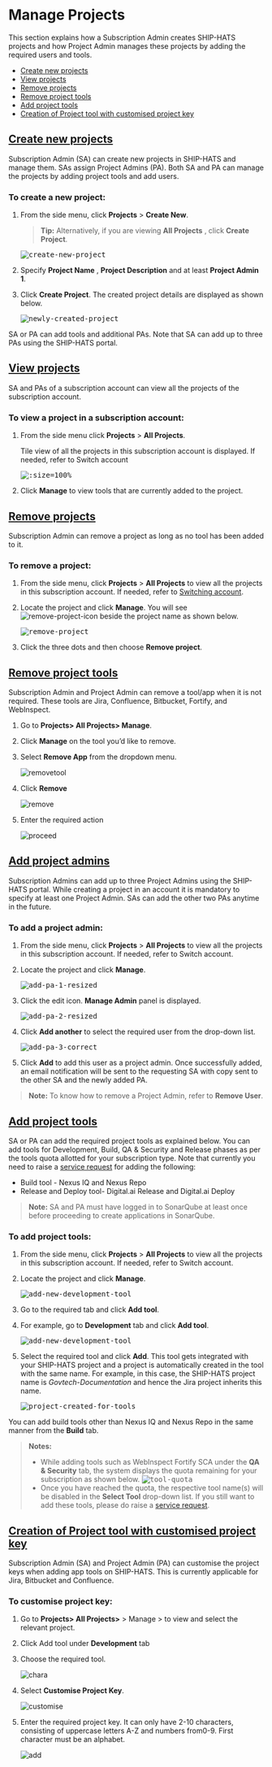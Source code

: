 # Manage Projects
This section explains how a Subscription Admin creates SHIP-HATS projects and how Project Admin manages these projects by adding the required users and tools.
- [Create new projects](#create-new-projects)
- [View projects](#view-projects)
- [Remove projects](#remove-projects)
- [Remove project tools](#remove-project-tools)
- [Add project tools](#add-project-tools)
- [Creation of Project tool with customised project key](#create-project-tool-key)

## [Create new projects](#create-new-projects)

Subscription Admin (SA) can create new projects in SHIP-HATS and manage them. SAs assign Project Admins (PA). Both SA and PA can manage the projects by adding project tools and add users.

### To create a new project:

1. From the side menu, click **Projects** > **Create New**.

    > **Tip:** Alternatively, if you are viewing **All Projects** , click **Create Project**.
    

    <kbd>![create-new-project](create-new-project-2.png ':size=100%')</kbd>

2. Specify **Project Name** , **Project Description** and at least **Project Admin 1**.
3. Click **Create Project**. The created project details are displayed as shown below.

    <kbd>![newly-created-project](newly-created-project.png ':size=100%')</kbd>

SA or PA can add tools and additional PAs. Note that SA can add up to three PAs using the SHIP-HATS portal.

## [View projects](#view-projects)

SA and PAs of a subscription account can view all the projects of the subscription account.

### To view a project in a subscription account:

1. From the side menu click **Projects** > **All Projects**.

    Tile view of all the projects in this subscription account is displayed. If needed, refer to Switch account

    <kbd>![](view-all-projects-tile-view.png ':size=100%')</kbd>

2. Click **Manage** to view tools that are currently added to the project.

## [Remove projects](#remove-projects)

Subscription Admin can remove a project as long as no tool has been added to it.

### To remove a project:

1. From the side menu, click **Projects** > **All Projects** to view all the projects in this subscription account. If needed, refer to [Switching account](https://docs.developer.gov.sg/docs/ship-hats-documentation/#/portal-guide/logging-in-and-logging-out?id=switch-account).
2. Locate the project and click **Manage**. You will see ![remove-project-icon](remove-project-icon.png) beside the project name as shown below.

    <kbd>![remove-project](remove-project.png ':size=100%')</kbd>

3. Click the three dots and then choose **Remove project**.

## [Remove project tools](#remove-project-tools)
Subscription Admin and Project Admin can remove a tool/app when it is not required. These tools are Jira, Confluence, Bitbucket, Fortify, and WebInspect. 

1. Go to **Projects> All Projects> Manage**.
2. Click **Manage** on the tool you’d like to remove. 
3. Select **Remove App** from the dropdown menu. 

    ![removetool](removetool.png)

4. Click **Remove**

    ![remove](confirmremove.png)

5. Enter the required action  

    ![proceed](proceed.png)

## [Add project admins](#add-project-admins)

Subscription Admins can add up to three Project Admins using the SHIP-HATS portal. While creating a project in an account it is mandatory to specify at least one Project Admin. SAs can add the other two PAs anytime in the future.

### To add a project admin:

1. From the side menu, click **Projects** > **All Projects** to view all the projects in this subscription account. If needed, refer to Switch account.
2. Locate the project and click **Manage**.

    <kbd>![add-pa-1-resized](add-pa-1-resized.png ':size=100%')</kbd>

3. Click the edit icon. **Manage Admin** panel is displayed.

    <kbd>![add-pa-2-resized](add-pa-2-resized.png ':size=100%')</kbd>

4. Click **Add another** to select the required user from the drop-down list.

    <kbd>![add-pa-3-correct](add-pa-3-correct-resized.png ':size=100%')</kbd>

5. Click **Add** to add this user as a project admin. Once successfully added, an email notification will be sent to the requesting SA with copy sent to the other SA and the newly added PA.

>**Note:** To know how to remove a Project Admin, refer to **Remove User**.

## [Add project tools](#add-project-tools)

SA or PA can add the required project tools as explained below. You can add tools for Development, Build, QA &amp; Security and Release phases as per the tools quota allotted for your subscription type. Note that currently you need to raise a [service request](https://jira.ship.gov.sg/servicedesk/customer/portal/11/) for adding the following:

- Build tool - Nexus IQ and Nexus Repo
- Release and Deploy tool- Digital.ai Release and Digital.ai Deploy

> **Note:** SA and PA must have logged in to SonarQube at least once before proceeding to create applications in SonarQube.


### To add project tools:

1. From the side menu, click **Projects** > **All Projects** to view all the projects in this subscription account. If needed, refer to Switch account.
2. Locate the project and click **Manage**.

    <kbd>![add-new-development-tool](add-new-development-tool.png ':size=100%')</kbd>

3. Go to the required tab and click **Add tool**.
4. For example, go to **Development** tab and click **Add tool**.

    <kbd>![add-new-development-tool](add-new-development-tool.png ':size=100%')</kbd>

5. Select the required tool and click **Add**. This tool gets integrated with your SHIP-HATS project and a project is automatically created in the tool with the same name. For example, in this case, the SHIP-HATS project name is _Govtech-Documentation_ and hence the Jira project inherits this name.

    <kbd>![project-created-for-tools](project-created-for-tools.png ':size=100%')</kbd>

You can add build tools other than Nexus IQ and Nexus Repo in the same manner from the **Build** tab.

>**Notes:**
>- While adding tools such as WebInspect Fortify SCA under the **QA &amp; Security** tab, the system displays the quota remaining for your subscription as shown below.
><kbd>![tool-quota](tool-quota-resized-2.png ':size=100%')</kbd>
>- Once you have reached the quota, the respective tool name(s) will be disabled in the **Select Tool** drop-down list. If you still want to add these tools, please do raise a [service request](https://jira.ship.gov.sg/servicedesk/customer/portal/11/).


## [Creation of Project tool with customised project key](#create-project-tool-key)
Subscription Admin (SA) and Project Admin (PA) can customise the project keys when adding app tools on SHIP-HATS. This is currently applicable for Jira, Bitbucket and Confluence.  

### To customise project key: 

1. Go to **Projects> All Projects>** > Manage > to view and select the relevant project. 
2. Click Add tool under **Development** tab
3. Choose the required tool.

    ![chara](chara.png)

4.  Select **Customise Project Key**.

    ![customise](customise.png)

5. Enter the required project key. It can only have 2-10 characters, consisting of uppercase letters A-Z and numbers from0-9. First character must be an alphabet. 

    ![add](addnewkey.png)
